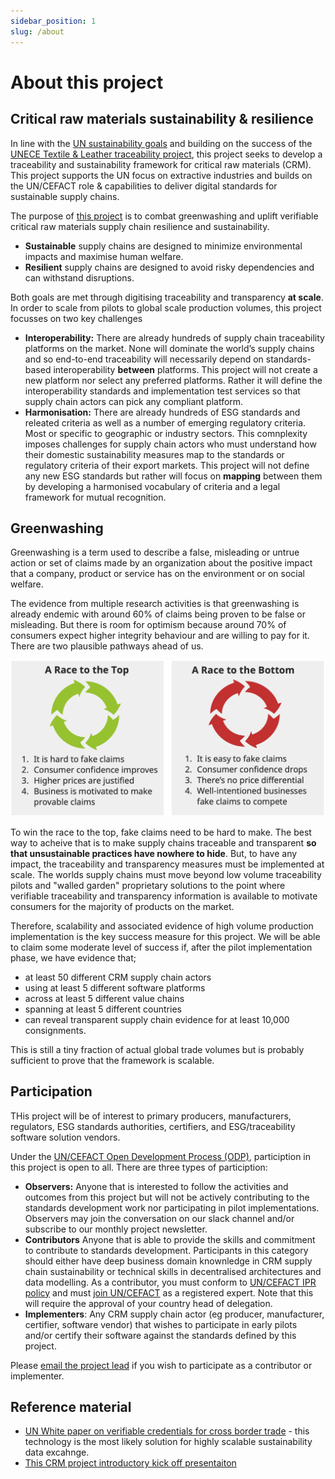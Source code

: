 ```yaml
---
sidebar_position: 1
slug: /about
---
```


# About this project

## Critical raw materials sustainability & resilience

In line with the [UN sustainability goals](https://sdgs.un.org/goals) and building on the success of the [UNECE Textile & Leather traceability project](https://unece.org/trade/traceability-sustainable-garment-and-footwear), this project seeks to develop a traceability and sustainability framework for critical raw materials (CRM). This project supports the UN focus on extractive industries and builds on the UN/CEFACT role & capabilities to deliver digital standards for sustainable supply chains.

The purpose of [this project](https://uncefact.unece.org/display/uncefactpublic/Critical+Minerals+Traceability+and+Sustainability) is to combat greenwashing and uplift verifiable critical raw materials supply chain resilience and sustainability.

* **Sustainable** supply chains are designed to minimize environmental impacts and maximise human welfare.
* **Resilient** supply chains are designed to avoid risky dependencies and can withstand disruptions. 

Both goals are met through digitising traceability and transparency **at scale**. In order to scale from pilots to global scale production volumes, this project focusses on two key challenges

* **Interoperability:** There are already hundreds of supply chain traceability platforms on the market. None will dominate the world’s supply chains and so end-to-end traceability will necessarily depend on standards-based interoperability **between** platforms. This project will not create a new platform nor select any preferred platforms. Rather it will define the interoperability standards and implementation test services so that supply chain actors can pick any compliant platform.
* **Harmonisation:** There are already hundreds of ESG standards and releated criteria as well as a number of emerging regulatory criteria. Most or specific to geographic or industry sectors. This comnplexity imposes challenges for supply chain actors who must understand how their domestic sustainability measures map to the standards or regulatory criteria of their export markets. This project will not define any new ESG standards but rather will focus on **mapping** between them by developing a harmonised vocabulary of criteria and a legal framework for mutual recognition.

## Greenwashing

Greenwashing is a term used to describe a false, misleading or untrue action or set of claims made by an organization about the positive impact that a company, product or service has on the environment or on social welfare.

The evidence from multiple research activities is that greenwashing is already endemic with around 60% of claims being proven to be false or misleading. But there is room for optimism because around 70% of consumers expect higher integrity behaviour and are willing to pay for it. There are two plausible pathways ahead of us.

![race to the top or bottom](files/RaceToTopBottom.png)

To win the race to the top, fake claims need to be hard to make. The best way to acheive that is to make supply chains traceable and transparent **so that unsustainable practices have nowhere to hide**. But, to have any impact, the traceability and transparency measures must be implemented at scale. The worlds supply chains must move beyond low volume traceability pilots and "walled garden" proprietary solutions to the point where verifiable traceability and transparency information is available to motivate consumers for the majority of products on the market.  

Therefore, scalability and associated evidence of high volume production implementation is the key success measure for this project. We will be able to claim some moderate level of success if, after the pilot implementation phase, we have evidence that;

* at least 50 different CRM supply chain actors
* using at least 5 different software platforms
* across at least 5 different value chains
* spanning at least 5 different countries
* can reveal transparent supply chain evidence for at least 10,000 consignments. 

This is still a tiny fraction of actual global trade volumes but is probably sufficient to prove that the framework is scalable. 

## Participation

THis project will be of interest to primary producers, manufacturers, regulators, ESG standards authorities, certifiers, and ESG/traceability software solution vendors.

Under the [UN/CEFACT Open Development Process (ODP)](https://unece.org/DAM/cefact/cf_plenary/2016_plenary/CF_2016_017E_ODP.pdf), particiption in this project is open to all. There are three types of particiption:

* **Observers:** Anyone that is interested to follow the activities and outcomes from this project but will not be actively contributing to the standards development work nor participating in pilot implementations. Observers may join the conversation on our slack channel and/or subscribe to our monthly project newsletter.
* **Contributors** Anyone that is able to provide the skills and commitment to contribute to standards development. Participants in this category should either have deep business domain knownledge in CRM supply chain sustainability or technical skills in decentralised architectures and data modelling. As a contributor, you must conform to [UN/CEFACT IPR policy](https://unece.org/DAM/cefact/cf_plenary/plenary12/ECE_TRADE_C_CEFACT_2010_20_Rev2E_UpdatedIPRpolicy.pdf) and must [join UN/CEFACT](https://uncefact.unece.org/display/uncefactpublic/UNCEFACT+Expert+Registration) as a registered expert. Note that this will require the approval of your country head of delegation. 
* **Implementers**: Any CRM supply chain actor (eg producer, manufacturer, certifier, software vendor) that wishes to participate in early pilots and/or certify their software against the standards defined by this project. 

Please [email the project lead](mailto:nancy.norris@gov.bc.ca) if you wish to participate as a contributor or implementer.

## Reference material

* [UN White paper on verifiable credentials for cross border trade](files/WhitePaperVerifiableCredentials.pdf) - this technology is the most likely solution for highly scalable sustainability data excahnge.
* [This CRM project introductory kick off presentaiton](files/KickOffPresentation.pptx)







